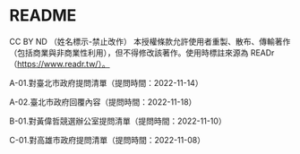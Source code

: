 # README
CC BY ND （姓名標示-禁止改作） 本授權條款允許使用者重製、散布、傳輸著作（包括商業與非商業性利用），但不得修改該著作。使用時標註來源為 READr（https://www.readr.tw/）。

A-01.對臺北市政府提問清單（提問時間：2022-11-14）

A-02.臺北市政府回覆內容（提問時間：2022-11-18）

B-01.對黃偉哲競選辦公室提問清單（提問時間：2022-11-10）

C-01.對高雄市政府提問清單（提問時間：2022-11-08）
